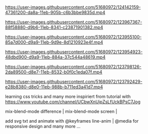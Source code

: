 

https://user-images.githubusercontent.com/51680972/124142159-47361200-da8a-11eb-905b-c6b3bbe9835d.mp4



https://user-images.githubusercontent.com/51680972/123967367-88f58880-d9b6-11eb-8341-c23871901382.mp4



https://user-images.githubusercontent.com/51680972/123955100-85a7d000-d9a9-11eb-9d9e-8d1210923e4f.mp4



https://user-images.githubusercontent.com/51680972/123954923-48dbd900-d9a9-11eb-884a-37c544a48619.mp4


https://user-images.githubusercontent.com/51680972/123798126-2da89500-d8e7-11eb-8532-b0f0c1eda07f.mp4



https://user-images.githubusercontent.com/51680972/123792429-e28b8380-d8e0-11eb-988b-b711ed3a41d7.mp4





learning css tricks and many more inspiriert from 
tutorial with 
https://www.youtube.com/channel/UCbwXnUipZsLfUckBPsC7Jog


mix-blend-mode difference | 
mix-blend-mode screen | 

add svg txt and animate with @keyframes line-anim |
@media for responsive design  and many more ...





